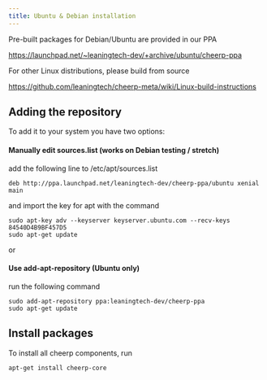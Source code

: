 ```yaml
---
title: Ubuntu & Debian installation
---
```


Pre-built packages for Debian/Ubuntu are provided in our PPA

https://launchpad.net/~leaningtech-dev/+archive/ubuntu/cheerp-ppa

For other Linux distributions, please build from source

https://github.com/leaningtech/cheerp-meta/wiki/Linux-build-instructions

## Adding the repository
To add it to your system you have two options:

#### Manually edit sources.list (works on Debian testing / stretch)
add the following line to /etc/apt/sources.list
```
deb http://ppa.launchpad.net/leaningtech-dev/cheerp-ppa/ubuntu xenial main 
```
and import the key for apt with the command
```
sudo apt-key adv --keyserver keyserver.ubuntu.com --recv-keys 84540D4B9BF457D5
sudo apt-get update
```
or
#### Use add-apt-repository (Ubuntu only)
run the following command
```
sudo add-apt-repository ppa:leaningtech-dev/cheerp-ppa
sudo apt-get update
```

## Install packages

To install all cheerp components, run

```
apt-get install cheerp-core
```
